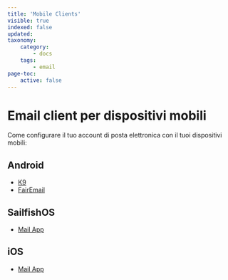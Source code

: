 ```yaml
---
title: 'Mobile Clients'
visible: true
indexed: false
updated:
taxonomy:
    category:
        - docs
    tags:
        - email
page-toc:
    active: false
---
```


# Email client per dispositivi mobili

Come configurare il tuo account di posta elettronica con il tuoi dispositivi mobili:

## Android
- [K9](k9)
- [FairEmail](fairemail)

## SailfishOS
- [Mail App](sailfishos)

## iOS
- [Mail App](ios)
